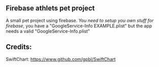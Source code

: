 Firebase athlets pet project
--
A small pet project using firebase.
*You need to setup you own stuff for firebase*, you have a "GoogleService-Info EXAMPLE.plist" but the app needs a valid "GoogleService-Info.plist"

Credits:
--
SwiftChart: https://www.github.com/gpbl/SwiftChart
